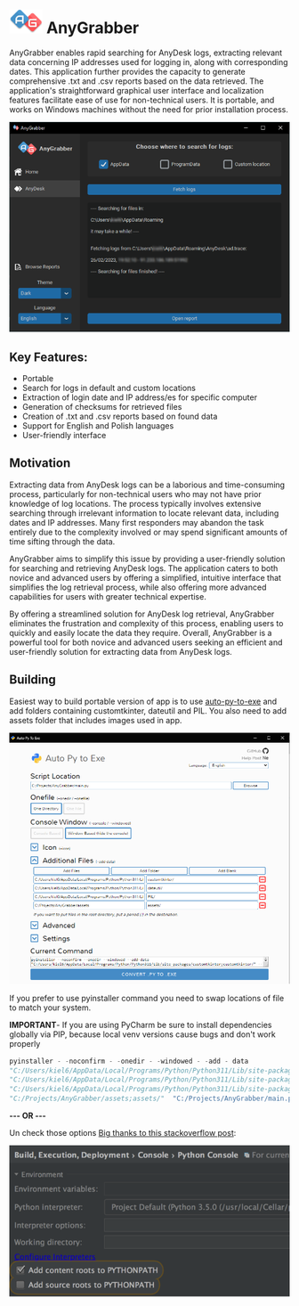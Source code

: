 # <img src="./assets/AnyGrabberLogo.png" alt="Logo" width="60">  AnyGrabber

AnyGrabber enables rapid searching for AnyDesk logs, extracting relevant data concerning IP addresses used for logging
in, along with corresponding dates. This application further provides the capacity to generate comprehensive .txt and
.csv reports based on the data retrieved. The application's straightforward graphical user interface and localization
features facilitate ease of use for non-technical users. It is portable, and works on Windows machines without the need for prior installation process.

![App screenshot](./assets/README/screenshot1.png)

## Key Features:

- Portable
- Search for logs in default and custom locations
- Extraction of login date and IP address/es for specific computer
- Generation of checksums for retrieved files
- Creation of .txt and .csv reports based on found data
- Support for English and Polish languages
- User-friendly interface

## Motivation

Extracting data from AnyDesk logs can be a laborious and time-consuming process, particularly for non-technical users
who may not have prior knowledge of log locations. The process typically involves extensive searching through irrelevant
information to locate relevant data, including dates and IP addresses. Many first responders may abandon the task
entirely due to the complexity involved or may spend significant amounts of time sifting through the data.

AnyGrabber aims to simplify this issue by providing a user-friendly solution for searching and retrieving AnyDesk logs.
The application caters to both novice and advanced users by offering a simplified, intuitive interface that simplifies
the log retrieval process, while also offering more advanced capabilities for users with greater technical expertise.

By offering a streamlined solution for AnyDesk log retrieval, AnyGrabber eliminates the frustration and complexity of
this process, enabling users to quickly and easily locate the data they require. Overall, AnyGrabber is a powerful tool
for both novice and advanced users seeking an efficient and user-friendly solution for extracting data from AnyDesk
logs.

## Building

Easiest way to build portable version of app is to use [auto-py-to-exe](https://pypi.org/project/auto-py-to-exe/) and
add folders containing customtkinter,
dateutil
and PIL. You also need to add assets folder that includes images used in app.

![py-to-exe](./assets/README/Auto-py-to-exe.png)

If you prefer to use pyinstaller command you need to swap locations of file to match your system.

**IMPORTANT**- If you are using PyCharm be sure to install dependencies globally via PIP, because local venv versions
cause bugs and don't work properly

```python
pyinstaller - -noconfirm - -onedir - -windowed - -add - data
"C:/Users/kiel6/AppData/Local/Programs/Python/Python311/Lib/site-packages/customtkinter;customtkinter/" - -add - data
"C:/Users/kiel6/AppData/Local/Programs/Python/Python311/Lib/site-packages/dateutil;dateutil/" - -add - data
"C:/Users/kiel6/AppData/Local/Programs/Python/Python311/Lib/site-packages/PIL;PIL/" - -add - data
"C:/Projects/AnyGrabber/assets;assets/"  "C:/Projects/AnyGrabber/main.py"
```

**--- OR ---**

Un check those
options [Big thanks to this stackoverflow post](https://stackoverflow.com/questions/36618749/module-imports-work-in-pycharm-dont-work-in-python-idle/36618847#36618847):

![py-to-exe](./assets/README/Auto-py-to-exe2.png)


